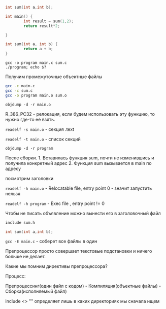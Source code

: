 
```c
int sum(int a,int b);

int main() {
        int result = sum(1,2);
        return result*2;

}
```

```c
int sum(int a, int b) {
        return a + b;
}
```

```bach
gcc -o program main.c sum.c
./program; echo $?
```

Получим промежуточные объектные файлы
```bash
gcc -c main.c
gcc -c sum.c
gcc -o program main.o sum.o
```

`objdump -d -r main.o`

R_386_PC32 - релокация, если будем использовать эту функцию, то нужно где-то её взять.


`readelf -s main.o` - секция .text

`readelf -t main.o` - список секций

`objdump -d -r program`

После сборки.
        1. Вставилась функция sum, почти не изменившись и получила конкретный адрес
        2. Функция sum вызывается в main по адресу


посмотрим заголовки

`readelf -h main.o` - Relocatable file, entry point 0 - значит запустить нельзя

`readelf -h program` - Exec file , entry point != 0

Чтобы не писать объявление можно вынести его в заголовочный файл
```c
include sum.h
```

```c
int sum(int a,int b);
```

`gcc -E main.c` - соберет все файлы в один

Препроцессор просто совершает текстовые подстановки и ничего больше не делает.

Какие мы помним директивы препроцессора?

Процесс:

Препроцессинг(один файл с кодом) - Компиляция(объектные файлы) - Сборка(исполняемый файл)

include <> "" определяет лишь в каких директориях мы сначала ищем
